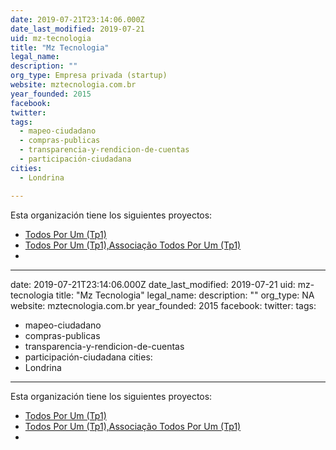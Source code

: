 ```yaml
---
date: 2019-07-21T23:14:06.000Z
date_last_modified: 2019-07-21
uid: mz-tecnologia
title: "Mz Tecnologia"
legal_name: 
description: ""
org_type: Empresa privada (startup)
website: mztecnologia.com.br
year_founded: 2015
facebook: 
twitter: 
tags:
  - mapeo-ciudadano
  - compras-publicas
  - transparencia-y-rendicion-de-cuentas
  - participación-ciudadana
cities: 
  - Londrina

---
```


Esta organización tiene los siguientes proyectos:

- [Todos Por Um (Tp1)](/i/todos-por-um-tp1.html)
- [Todos Por Um (Tp1),Associação Todos Por Um  (Tp1)](/i/todos-por-um-tp1,associacão-todos-por-um-tp1.html)
- [](/i/associacão-todos-por-um-tp1.html)
---
date: 2019-07-21T23:14:06.000Z
date_last_modified: 2019-07-21
uid: mz-tecnologia
title: "Mz Tecnologia"
legal_name: 
description: ""
org_type: NA
website: mztecnologia.com.br
year_founded: 2015
facebook: 
twitter: 
tags:
  - mapeo-ciudadano
  - compras-publicas
  - transparencia-y-rendicion-de-cuentas
  - participación-ciudadana
cities: 
  - Londrina

---

Esta organización tiene los siguientes proyectos:

- [Todos Por Um (Tp1)](/i/todos-por-um-tp1.html)
- [Todos Por Um (Tp1),Associação Todos Por Um  (Tp1)](/i/todos-por-um-tp1,associacão-todos-por-um-tp1.html)
- [](/i/associacão-todos-por-um-tp1.html)
